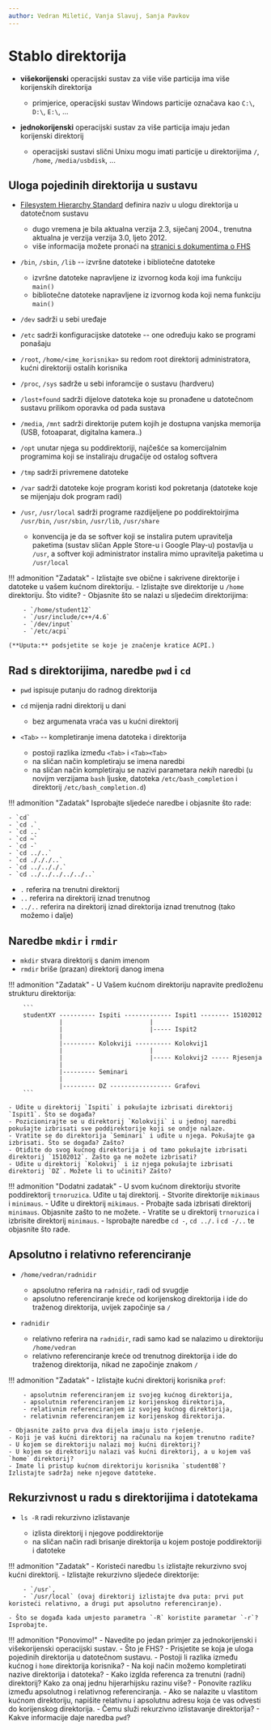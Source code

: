 ```yaml
---
author: Vedran Miletić, Vanja Slavuj, Sanja Pavkov
---
```


# Stablo direktorija

- **višekorijenski** operacijski sustav za više više particija ima više korijenskih direktorija

    - primjerice, operacijski sustav Windows particije označava kao `C:\`, `D:\`, `E:\`, ...

- **jednokorijenski** operacijski sustav za više particija imaju jedan korijenski direktorij

    - operacijski sustavi slični Unixu mogu imati particije u direktorijima `/`, `/home`, `/media/usbdisk`, ...

## Uloga pojedinih direktorija u sustavu

- [Filesystem Hierarchy Standard](https://en.wikipedia.org/wiki/Filesystem_Hierarchy_Standard) definira naziv u ulogu direktorija u datotečnom sustavu

    - dugo vremena je bila aktualna verzija 2.3, siječanj 2004., trenutna aktualna je verzija verzija 3.0, ljeto 2012.
    - više informacija možete pronaći na [stranici s dokumentima o FHS](https://www.pathname.com/fhs/)

- `/bin`, `/sbin`, `/lib` -- izvršne datoteke i bibliotečne datoteke

    - izvršne datoteke napravljene iz izvornog koda koji ima funkciju `main()`
    - bibliotečne datoteke napravljene iz izvornog koda koji nema funkciju `main()`

- `/dev` sadrži u sebi uređaje
- `/etc` sadrži konfiguracijske datoteke -- one određuju kako se programi ponašaju
- `/root`, `/home/<ime_korisnika>` su redom root direktorij administratora, kućni direktoriji ostalih korisnika
- `/proc`, `/sys` sadrže u sebi inforamcije o sustavu (hardveru)
- `/lost+found` sadrži dijelove datoteka koje su pronađene u datotečnom sustavu prilikom oporavka od pada sustava
- `/media`, `/mnt` sadrži direktorije putem kojih je dostupna vanjska memorija (USB, fotoaparat, digitalna kamera..)
- `/opt` unutar njega su poddirektoriji, najčešće sa komercijalnim programima koji se instaliraju drugačije od ostalog softvera
- `/tmp` sadrži privremene datoteke
- `/var` sadrži datoteke koje program koristi kod pokretanja (datoteke koje se mijenjaju dok program radi)
- `/usr`, `/usr/local` sadrži programe razdijeljene po poddirektoirjima `/usr/bin`, `/usr/sbin`, `/usr/lib`, `/usr/share`

    - konvencija je da se softver koji se instalira putem upravitelja paketima (sustav sličan Apple Store-u i Google Play-u) postavlja u `/usr`, a softver koji administrator instalira mimo upravitelja paketima u `/usr/local`

!!! admonition "Zadatak"
    - Izlistajte sve obične i sakrivene direktorije i datoteke u vašem kućnom direktoriju.
    - Izlistajte sve direktorije u `/home` direktoriju. Što vidite?
    - Objasnite što se nalazi u sljedećim direktorijima:

        - `/home/student12`
        - `/usr/include/c++/4.6`
        - `/dev/input`
        - `/etc/acpi`

    (**Uputa:** podsjetite se koje je značenje kratice ACPI.)

## Rad s direktorijima, naredbe `pwd` i `cd`

- `pwd` ispisuje putanju do radnog direktorija
- `cd` mijenja radni direktorij u dani

    - bez argumenata vraća vas u kućni direktorij

- `<Tab>` -- kompletiranje imena datoteka i direktorija

    - postoji razlika između `<Tab>` i `<Tab><Tab>`
    - na sličan način kompletiraju se imena naredbi
    - na sličan način kompletiraju se nazivi parametara *nekih* naredbi (u novijm verzijama `bash` ljuske, datoteka `/etc/bash_completion` i direktorij `/etc/bash_completion.d`)

!!! admonition "Zadatak"
    Isprobajte sljedeće naredbe i objasnite što rade:

    - `cd`
    - `cd .`
    - `cd ..`
    - `cd ~`
    - `cd -`
    - `cd ../..`
    - `cd ./././..`
    - `cd ../.././.`
    - `cd ../../../../../..`

- `.` referira na trenutni direktorij
- `..` referira na direktorij iznad trenutnog
- `../..` referira na direktorij iznad direktorija iznad trenutnog (tako možemo i dalje)

## Naredbe `mkdir` i `rmdir`

- `mkdir` stvara direktorij s danim imenom
- `rmdir` briše (prazan) direktorij danog imena

!!! admonition "Zadatak"
    - U Vašem kućnom direktoriju napravite predloženu strukturu direktorija:

        ```
        studentXY ---------- Ispiti ------------- Ispit1 -------- 15102012
                  |                        |
                  |                        |----- Ispit2
                  |
                  |--------- Kolokviji ---------- Kolokvij1
                  |                        |
                  |                        |----- Kolokvij2 ----- Rjesenja
                  |
                  |--------- Seminari
                  |
                  |--------- DZ ----------------- Grafovi
        ```

    - Uđite u direktorij `Ispiti` i pokušajte izbrisati direktorij `Ispit1`. Što se događa?
    - Pozicionirajte se u direktorij `Kolokviji` i u jednoj naredbi pokušajte izbrisati sve poddirektorije koji se ondje nalaze.
    - Vratite se do direktorija `Seminari` i uđite u njega. Pokušajte ga izbrisati. Što se događa? Zašto?
    - Otiđite do svog kućnog direktorija i od tamo pokušajte izbrisati direktorij `15102012`. Zašto ga ne možete izbrisati?
    - Uđite u direktorij `Kolokvij` i iz njega pokušajte izbrisati direktorij `DZ`. Možete li to učiniti? Zašto?

!!! admonition "Dodatni zadatak"
    - U svom kućnom direktoriju stvorite poddirektorij `trnoruzica`. Uđite u taj direktorij.
    - Stvorite direktorije `mikimaus` i `minimaus`.
    - Uđite u direktorij `mikimaus`.
    - Probajte sada izbrisati direktorij `minimaus`. Objasnite zašto to ne možete.
    - Vratite se u direktorij `trnoruzica` i izbrisite direktorij `minimaus`.
    - Isprobajte naredbe `cd -`, `cd ../.` i `cd -/..` te objasnite što rade.

## Apsolutno i relativno referenciranje

- `/home/vedran/radnidir`

    - apsolutno referira na `radnidir`, radi od svugdje
    - apsolutno referenciranje kreće od korijenskog direktorija i ide do traženog direktorija, uvijek započinje sa `/`

- `radnidir`

    - relativno referira na `radnidir`, radi samo kad se nalazimo u direktoriju `/home/vedran`
    - relativno referenciranje kreće od trenutnog direktorija i ide do traženog direktorija, nikad ne započinje znakom `/`

!!! admonition "Zadatak"
    - Izlistajte kućni direktorij korisnika `prof`:

        - apsolutnim referenciranjem iz svojeg kućnog direktorija,
        - apsolutnim referenciranjem iz korijenskog direktorija,
        - relativnim referenciranjem iz svojeg kućnog direktorija,
        - relativnim referenciranjem iz korijenskog direktorija.

    - Objasnite zašto prva dva dijela imaju isto rješenje.
    - Koji je vaš kućni direktorij na računalu na kojem trenutno radite?
    - U kojem se direktoriju nalazi moj kućni direktorij?
    - U kojem se direktoriju nalazi vaš kućni direktorij, a u kojem vaš `home` direktorij?
    - Imate li pristup kućnom direktoriju korisnika `student08`? Izlistajte sadržaj neke njegove datoteke.

## Rekurzivnost u radu s direktorijima i datotekama

- `ls -R` radi rekurzivno izlistavanje

    - izlista direktorij i njegove poddirektorije
    - na sličan način radi brisanje direktorija u kojem postoje poddirektoriji i datoteke

!!! admonition "Zadatak"
    - Koristeći naredbu `ls` izlistajte rekurzivno svoj kućni direktorij.
    - Izlistajte rekurzivno sljedeće direktorije:

        - `/usr`,
        - `/usr/local` (ovaj direktorij izlistajte dva puta: prvi put koristeći relativno, a drugi put apsolutno referenciranje).

    - Što se događa kada umjesto parametra `-R` koristite parametar `-r`? Isprobajte.

!!! admonition "Ponovimo!"
    - Navedite po jedan primjer za jednokorijenski i višekorijenski operacijski sustav.
    - Što je FHS?
    - Prisjetite se koja je uloga pojedinih direktorija u datotečnom sustavu.
    - Postoji li razlika između kućnog i `home` direktorija korisnika?
    - Na koji način možemo kompletirati nazive direktorija i datoteka?
    - Kako izglda referenca za trenutni (radni) direktorij? Kako za onaj jednu hijerarhijsku razinu više?
    - Ponovite razliku između apsolutnog i relativnog referenciranja.
    - Ako se nalazite u vlastitom kućnom direktoriju, napišite relativnu i apsolutnu adresu koja će vas odvesti do korijenskog direktorija.
    - Čemu služi rekurzivno izlistavanje direktorija?
    - Kakve informacije daje naredba `pwd`?
